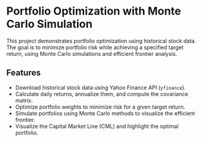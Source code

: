 # Portfolio Optimization with Monte Carlo Simulation

This project demonstrates portfolio optimization using historical stock data. The goal is to minimize portfolio risk while achieving a specified target return, using Monte Carlo simulations and efficient frontier analysis.

## Features
- Download historical stock data using Yahoo Finance API (`yfinance`).
- Calculate daily returns, annualize them, and compute the covariance matrix.
- Optimize portfolio weights to minimize risk for a given target return.
- Simulate portfolios using Monte Carlo methods to visualize the efficient frontier.
- Visualize the Capital Market Line (CML) and highlight the optimal portfolio.
